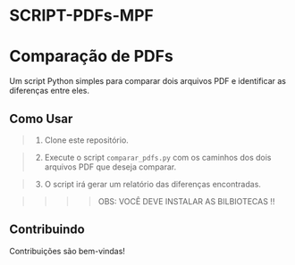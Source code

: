 # SCRIPT-PDFs-MPF
# Comparação de PDFs

Um script Python simples para comparar dois arquivos PDF e identificar as diferenças entre eles.

## Como Usar

>1. Clone este repositório.

>2. Execute o script `comparar_pdfs.py` com os caminhos dos dois arquivos PDF que deseja comparar.

>3. O script irá gerar um relatório das diferenças encontradas.



>>>>OBS: VOCÊ DEVE INSTALAR AS BILBIOTECAS !!

## Contribuindo

Contribuições são bem-vindas!
